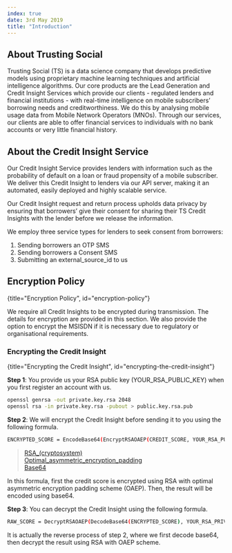```yaml
---
index: true
date: 3rd May 2019
title: "Introduction"
---
```


## About Trusting Social

Trusting Social (TS) is a data science company that develops predictive models using proprietary machine learning techniques and artificial intelligence algorithms. Our core products are the Lead Generation and Credit Insight Services which provide our clients - regulated lenders and financial institutions - with real-time intelligence on mobile subscribers’ borrowing needs and creditworthiness. We do this by analysing mobile usage data from Mobile Network Operators (MNOs). Through our services, our clients are able to offer financial services to individuals with no bank accounts or very little financial history.

## About the Credit Insight Service

Our Credit Insight Service provides lenders with information such as the probability of default on a loan or fraud propensity of a mobile subscriber. We deliver this Credit Insight to lenders via our API server, making it an automated, easily deployed and highly scalable service.

Our Credit Insight request and return process upholds data privacy by ensuring that borrowers’ give their consent for sharing their TS Credit Insights with the lender before we release the information.

We employ three service types for lenders to seek consent from borrowers:

1. Sending borrowers an OTP SMS
2. Sending borrowers a Consent SMS
3. Submitting an external_source_id to us

## Encryption Policy
{title="Encryption Policy", id="encryption-policy"}

We require all Credit Insights to be encrypted during transmission. The details for encryption are provided in this section. We also provide the option to encrypt the MSISDN if it is necessary due to regulatory or organisational requirements.

### Encrypting the Credit Insight
{title="Encrypting the Credit Insight", id="encrypting-the-credit-insight"}

**Step 1**: You provide us your RSA public key (YOUR_RSA_PUBLIC_KEY) when you first register an account with us.

```bash
openssl genrsa -out private.key.rsa 2048
openssl rsa -in private.key.rsa -pubout > public.key.rsa.pub
```

**Step 2**: We will encrypt the Credit Insight before sending it to you using the following formula.

```bash
ENCRYPTED_SCORE = EncodeBase64(EncryptRSAOAEP(CREDIT_SCORE, YOUR_RSA_PUBLIC_KEY))
```

> [RSA\_(cryptosystem)](<https://en.wikipedia.org/wiki/RSA_(cryptosystem)/>)\
> [Optimal_asymmetric_encryption_padding](https://en.wikipedia.org/wiki/Optimal_asymmetric_encryption_padding)\
> [Base64](https://en.wikipedia.org/wiki/Base64)

In this formula, first the credit score is encrypted using RSA with optimal asymmetric encryption padding scheme (OAEP). Then, the result will be encoded using base64.

**Step 3**: You can decrypt the Credit Insight using the following formula.

```bash
RAW_SCORE = DecryptRSAOAEP(DecodeBase64(ENCRYPTED_SCORE), YOUR_RSA_PRIVATE_KEY)
```

It is actually the reverse process of step 2, where we first decode base64, then decrypt the result using RSA with OAEP scheme.